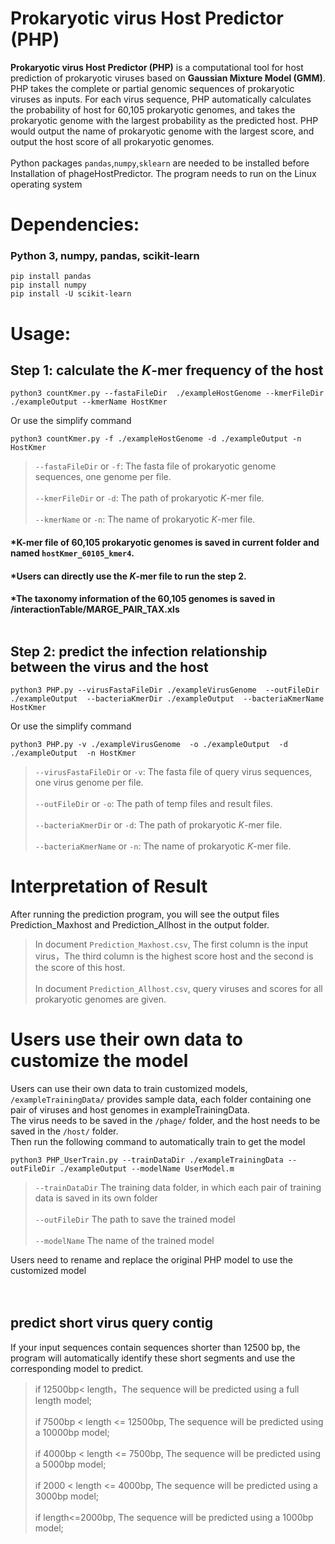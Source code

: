 # Prokaryotic virus Host Predictor (PHP)
**Prokaryotic virus Host Predictor (PHP)** is a computational tool for host prediction of prokaryotic viruses based on **Gaussian Mixture Model (GMM)**. 
PHP takes the complete or partial genomic sequences of prokaryotic viruses as inputs. For each virus sequence, 
PHP automatically calculates the probability of host for 60,105 prokaryotic genomes, 
and takes the prokaryotic genome with the largest probability as the predicted host. 
PHP would output the name of prokaryotic genome with the largest score, and output the host score of all prokaryotic genomes. <br>  
Python packages `pandas`,`numpy`,`sklearn` are needed to be installed before Installation of phageHostPredictor. The program needs to run on the Linux operating system<br>  

Dependencies:
===========
### Python 3, numpy, pandas, scikit-learn

    pip install pandas
    pip install numpy
    pip install -U scikit-learn


Usage:
===========

## Step 1: calculate the *K*-mer frequency of the host

    python3 countKmer.py --fastaFileDir  ./exampleHostGenome --kmerFileDir ./exampleOutput --kmerName HostKmer

Or use the simplify command

    python3 countKmer.py -f ./exampleHostGenome -d ./exampleOutput -n HostKmer

>`--fastaFileDir` or `-f`: The fasta file of prokaryotic genome sequences, one genome per file.<br>  
>`--kmerFileDir` or `-d`: The path of prokaryotic *K*-mer file.<br>  
>`--kmerName` or `-n`: The name of prokaryotic *K*-mer file.<br>  

#### *K-mer file of 60,105 prokaryotic genomes is saved in current folder and named `hostKmer_60105_kmer4`.<br>
#### *Users can directly use the *K*-mer file to run the step 2.<br>  
#### *The taxonomy information of the 60,105 genomes is saved in /interactionTable/MARGE_PAIR_TAX.xls<br>  <br>  

## Step 2: predict the infection relationship between the virus and the host

    python3 PHP.py --virusFastaFileDir ./exampleVirusGenome  --outFileDir ./exampleOutput  --bacteriaKmerDir ./exampleOutput  --bacteriaKmerName HostKmer

Or use the simplify command

    python3 PHP.py -v ./exampleVirusGenome  -o ./exampleOutput  -d ./exampleOutput  -n HostKmer

>`--virusFastaFileDir` or `-v`: The fasta file of query virus sequences, one virus genome per file.<br>  
>`--outFileDir` or `-o`: The path of temp files and result files.<br>  
>`--bacteriaKmerDir` or `-d`: The path of prokaryotic *K*-mer file.<br>  
>`--bacteriaKmerName` or `-n`: The name of prokaryotic *K*-mer file.<br>  


Interpretation of Result
===========
After running the prediction program, you will see the output files Prediction_Maxhost and Prediction_Allhost in the output folder.<br>  
>In document `Prediction_Maxhost.csv`, The first column is the input virus，The third column is the highest score host and the second is the score of this host. <br>  
>In document `Prediction_Allhost.csv`, query viruses and scores for all prokaryotic genomes are given. <br>  



Users use their own data to customize the model
===========
Users can use their own data to train customized models, `/exampleTrainingData/` provides sample data, each folder containing one pair of viruses and host genomes in exampleTrainingData. <br>
The virus needs to be saved in the `/phage/` folder, and the host needs to be saved in the `/host/` folder.<br>
Then run the following command to automatically train to get the model

    python3 PHP_UserTrain.py --trainDataDir ./exampleTrainingData --outFileDir ./exampleOutput --modelName UserModel.m

>`--trainDataDir` The training data folder, in which each pair of training data is saved in its own folder<br>  
>`--outFileDir` The path to save the trained model<br>  
>`--modelName` The name of the trained model<br>  

Users need to rename and replace the original PHP model to use the customized model<br>  <br>  <br>  




predict short virus query contig
-----------
If your input sequences contain sequences shorter than 12500 bp, 
the program will automatically identify these short segments and use the corresponding model to predict.  
>if 12500bp< length，The sequence will be predicted using a full length model;<br>  
>if 7500bp < length <= 12500bp, The sequence will be predicted using a 10000bp model;<br>  
>if 4000bp < length <= 7500bp, The sequence will be predicted using a 5000bp model;<br>  
>if 2000 < length <= 4000bp, The sequence will be predicted using a 3000bp model;<br>  
>if length<=2000bp, The sequence will be predicted using a 1000bp model;<br>  






